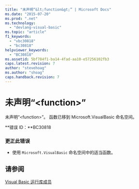 ```yaml
---
title: "未声明“&lt;function&gt;” | Microsoft Docs"
ms.date: "2015-07-20"
ms.prod: ".net"
ms.technology: 
  - "devlang-visual-basic"
ms.topic: "article"
f1_keywords: 
  - "vbc30818"
  - "bc30818"
helpviewer_keywords: 
  - "BC30818"
ms.assetid: 5bf784f1-ba14-4fad-aa10-e57256102fb3
caps.latest.revision: 7
author: "stevehoag"
ms.author: "shoag"
caps.handback.revision: 7
---
```

# 未声明“&lt;function&gt;”
未声明“\<function\>”。 函数已移到 Microsoft.VisualBasic 命名空间。  
  
 **错误 ID：**BC30818  
  
### 更正此错误  
  
-   使用 `Microsoft.VisualBasic` 命名空间中的适当函数。  
  
## 请参阅  
 [Visual Basic 运行库成员](../../visual-basic/language-reference/runtime-library-members.md)